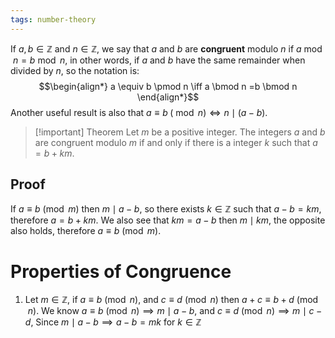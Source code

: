 ```yaml
---
tags: number-theory
---
```

If $a,b \in \mathbb{Z}$ and $n \in \mathbb{Z}$, we say that $a$ and $b$ are **congruent** modulo $n$ if $a \bmod n = b \bmod n$, in other words, if $a$ and $b$ have the same remainder when divided by $n$, so the notation is:
$$\begin{align*}
a \equiv b \pmod n \iff a \bmod n =b \bmod n
\end{align*}$$
Another useful result is also that $a \equiv b \; (\bmod n) \iff n \mid (a-b)$. 

> [!important] Theorem
> Let $m$ be a positive integer. The integers $a$ and $b$ are congruent modulo $m$ if and only if there is a integer $k$ such that $a = b + km$.
## Proof
If $a \equiv b \pmod m$ then $m \mid a - b$, so there exists $k \in \mathbb{Z}$ such that $a - b = km$, therefore $a = b + km$. We also see that $km = a -b$ then $m \mid km$, the opposite also holds, therefore $a \equiv b \pmod m$.
# Properties of Congruence
1. Let $m \in \mathbb{Z}$, if $a \equiv b \pmod n$, and $c \equiv d \pmod n$ then $a+c \equiv b+d \pmod n$.
We know $a \equiv b \pmod n \implies m \mid a - b$, and $c \equiv d \pmod n \implies m \mid c - d$, Since $m \mid a - b \implies a - b = mk$ for $k \in \mathbb{Z}$ 